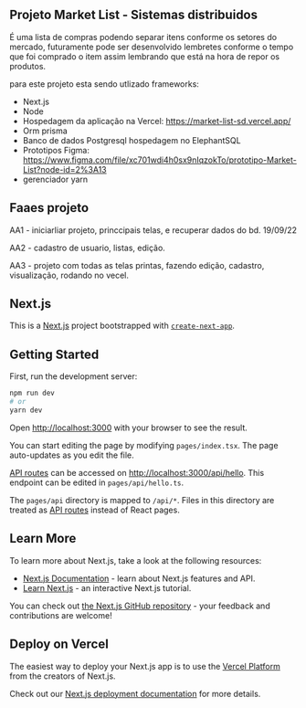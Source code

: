 ## Projeto Market List - Sistemas distribuidos

É uma lista de compras podendo separar itens conforme os setores do mercado, futuramente pode ser desenvolvido lembretes conforme o tempo que foi comprado o item assim lembrando que está na hora de repor os produtos.

para este projeto esta sendo utlizado frameworks:

* Next.js
* Node
* Hospedagem da aplicação na Vercel: https://market-list-sd.vercel.app/
* Orm prisma
* Banco de dados Postgresql hospedagem no ElephantSQL
* Prototipos Figma: https://www.figma.com/file/xc701wdi4h0sx9nIqzokTo/prototipo-Market-List?node-id=2%3A13
* gerenciador yarn



## Faaes projeto

AA1 - iniciarliar projeto, princcipais telas, e recuperar dados do bd. 19/09/22

AA2 - cadastro de usuario, listas, edição.

AA3 - projeto com todas as telas printas, fazendo edição, cadastro, visualização, rodando no vecel.



















## Next.js

This is a [Next.js](https://nextjs.org/) project bootstrapped with [`create-next-app`](https://github.com/vercel/next.js/tree/canary/packages/create-next-app).

## Getting Started

First, run the development server:

```bash
npm run dev
# or
yarn dev
```

Open [http://localhost:3000](http://localhost:3000) with your browser to see the result.

You can start editing the page by modifying `pages/index.tsx`. The page auto-updates as you edit the file.

[API routes](https://nextjs.org/docs/api-routes/introduction) can be accessed on [http://localhost:3000/api/hello](http://localhost:3000/api/hello). This endpoint can be edited in `pages/api/hello.ts`.

The `pages/api` directory is mapped to `/api/*`. Files in this directory are treated as [API routes](https://nextjs.org/docs/api-routes/introduction) instead of React pages.

## Learn More

To learn more about Next.js, take a look at the following resources:

- [Next.js Documentation](https://nextjs.org/docs) - learn about Next.js features and API.
- [Learn Next.js](https://nextjs.org/learn) - an interactive Next.js tutorial.

You can check out [the Next.js GitHub repository](https://github.com/vercel/next.js/) - your feedback and contributions are welcome!

## Deploy on Vercel

The easiest way to deploy your Next.js app is to use the [Vercel Platform](https://vercel.com/new?utm_medium=default-template&filter=next.js&utm_source=create-next-app&utm_campaign=create-next-app-readme) from the creators of Next.js.

Check out our [Next.js deployment documentation](https://nextjs.org/docs/deployment) for more details.
